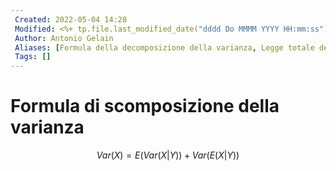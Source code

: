 ```yaml
---
 Created: 2022-05-04 14:28
 Modified: <%+ tp.file.last_modified_date("dddd Do MMMM YYYY HH:mm:ss") %>
 Author: Antonio Gelain
 Aliases: [Formula della decomposizione della varianza, Legge totale della varianza]
 Tags: []
---
```


# Formula di scomposizione della varianza

$$Var(X) = E(Var(X|Y)) + Var(E(X|Y))$$